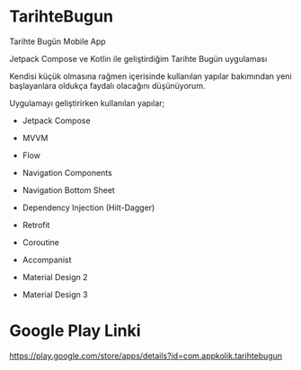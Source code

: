 # TarihteBugun
Tarihte Bugün Mobile App

Jetpack Compose ve Kotlin ile geliştirdiğim Tarihte Bugün uygulaması


Kendisi küçük olmasına rağmen içerisinde kullanılan yapılar bakımından yeni  başlayanlara oldukça faydalı olacağını düşünüyorum. 


Uygulamayı geliştirirken kullanılan yapılar;

- Jetpack Compose

- MVVM

- Flow

- Navigation Components

- Navigation Bottom Sheet

- Dependency Injection (Hilt-Dagger)

- Retrofit

- Coroutine

- Accompanist

- Material Design 2

- Material Design 3


# Google Play Linki

https://play.google.com/store/apps/details?id=com.appkolik.tarihtebugun

